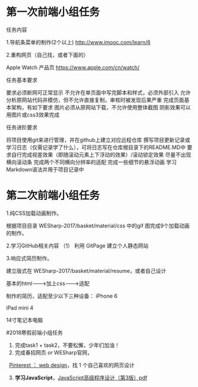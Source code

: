 # 第一次前端小组任务

任务内容

1.导航条菜单的制作(2个以上) http://www.imooc.com/learn/6

2.重构网页（自己找，或者下面的）

Apple Watch 产品页 https://www.apple.com/cn/watch/

任务基本要求

要求必须断网可正常显示 不允许在单页面中写完脚本和样式，必须外部引入 允许分析原网站代码并模仿，但不允许直接复制，审核时被发现后果严重 完成页面基本架构，有如下要求 图片必须从原网站下载，不允许使用整体截图 阴影效果可以用图片或css3效果完成

任务进阶要求

将项目使用git来进行管理，并在github上建立对应远程仓库 撰写项目更新记录或学习日志（仅需记录学了什么），可将日志写在仓库根目录下的README.MD中 要求自行完成视差效果（即随滚动元素上下浮动的效果）/滚动锁定效果 尽量不出现横向滚动条 完成两个不同横向分辨率的适配 完成一些细节的悬浮动画 学习Markdown语法并用于项目记录中

# 第二次前端小组任务
1.纯CSS加载动画制作。

根据项目目录 WESharp-2017/basket/material/css 中的gif 图完成9个加载动画的制作。

2.学习GitHub相关内容
（1） 利用 GitPage 建立个人静态网站

3.响应式简历制作。

建立版式在 WESharp-2017/basket/material/resume，或者自己设计

  基本的html--->加上css--->适配

  制作的简历，适配至少以下三种设备：
  iPhone 6

  iPad mini 4

  14寸笔记本电脑

#2018寒假前端小组任务
1. 完成task1 + task2，不要松懈，少年们加油！
2. 完成春招网页 *or* WESharp官网，

   [Pinterest ： web design](https://www.pinterest.com/search/pins/?q=web%20design)，找 1 个自己喜欢的网页设计
   
3. **学习JavaScript**，[JavaScript高级程序设计（第3版）pdf](http://pan.baidu.com/s/1ntHnZbb)
